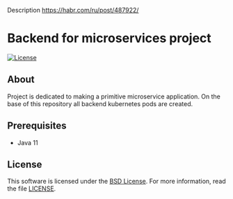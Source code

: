 Description https://habr.com/ru/post/487922/

# Backend for microservices project

[![License](https://img.shields.io/badge/License-BSD%203--Clause-blue.svg)](https://opensource.org/licenses/BSD-3-Clause)

## About

Project is dedicated to making a primitive microservice application.
On the base of this repository all backend kubernetes pods are created.

## Prerequisites

- Java 11

## License

This software is licensed under the [BSD License][BSD]. For more information, read the file [LICENSE](LICENSE).

[BSD]: https://opensource.org/licenses/BSD-3-Clause

